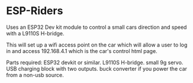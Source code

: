 # ESP-Riders

Uses an ESP32 Dev kit module to control a small cars direction and speed with a L9110S H-bridge.

This will set up a wifi access point on the car which will allow a user to log in and access 192.168.4.1 which is the car's control html page.

Parts required:  ESP32 devkit or similar.
                 L9110S H-bridge.
                 small 9g servo.
                 USB charging block with two outputs.
                 buck converter if you power the car from a non-usb source.
                 
